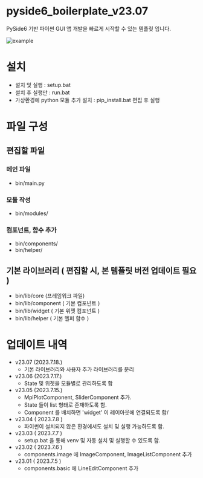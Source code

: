 # pyside6_boilerplate_v23.07
PySide6 기반 파이썬 GUI 앱 개발을 빠르게 시작할 수 있는 템플릿 입니다.

![example](https://github.com/active0831/pyside6_generic_v23.01/assets/91447903/3e7ba597-0182-411f-b351-7d442a9397af)

# 설치 
 - 설치 및 실행 : setup.bat
 - 설치 후 실행만 : run.bat
 - 가상환경에 python 모듈 추가 설치 : pip_install.bat 편집 후 실행

# 파일 구성

## 편집할 파일

### 메인 파일
 - bin/main.py

### 모듈 작성
 - bin/modules/

### 컴포넌트, 함수 추가
 - bin/components/
 - bin/helper/

## 기본 라이브러리 ( 편집할 시, 본 템플릿 버전 업데이트 필요 )
 - bin/lib/core  (프레임워크 파일)
 - bin/lib/component ( 기본 컴포넌트 )
 - bin/lib/widget ( 기본 위젯 컴포넌트 )
 - bin/lib/helper ( 기본 헬퍼 함수 )

# 업데이트 내역
  - v23.07 (2023.7.18.)      
      - 기본 라이브러리와 사용자 추가 라이브러리를 분리
  - v23.06 (2023.7.17.)      
      - State 및 위젯을 모듈별로 관리하도록 함
  - v23.05 (2023.7.15.)
      - MplPlotComponent, SliderComponent 추가.
      - State 들이 list 형태로 존재하도록 함.
      - Component 를 배치하면 'widget' 이 레이아웃에 연결되도록 함/
  - v23.04 ( 2023.7.8 )
    - 파이썬이 설치되지 않은 환경에서도 설치 및 실행 가능하도록 함. 
  - v23.03 ( 2023.7.7 )
    - setup.bat 을 통해 venv 및 자동 설치 및 실행할 수 있도록 함. 
  - v23.02 ( 2023.7.6 )
    - components.image 에 ImageComponent, ImageListComponent 추가 
  - v23.01 ( 2023.7.5 )
    - components.basic 에 LineEditComponent 추가 

